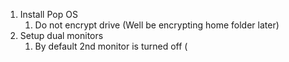1. Install Pop OS
    1. Do not encrypt drive (Well be encrypting home folder later)
2. Setup dual monitors
    1. By default 2nd monitor is turned off (  
<!--stackedit_data:
eyJoaXN0b3J5IjpbMTYzODA0MTAxOV19
-->